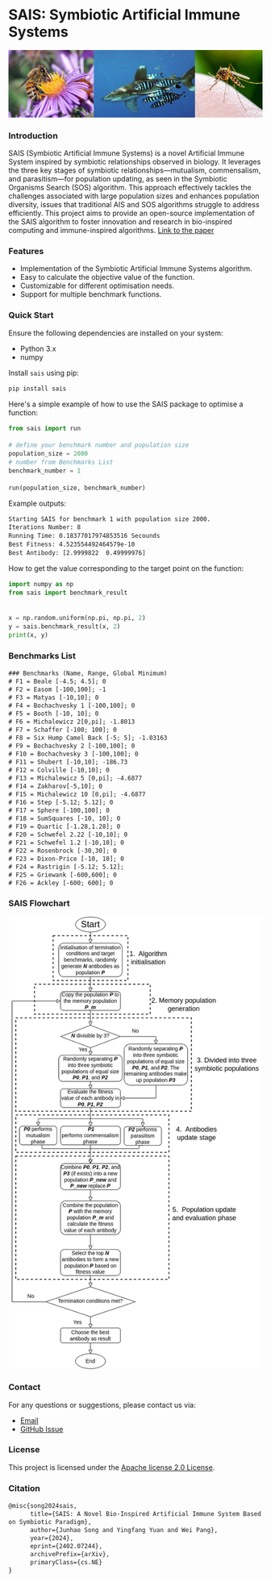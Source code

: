 # SAIS: Symbiotic Artificial Immune Systems

![Symbiotic](https://raw.githubusercontent.com/Rqcker/ImageHosting/master/dissertation/symbio3.png)

### Introduction
SAIS (Symbiotic Artificial Immune Systems) is a novel Artificial Immune System inspired by symbiotic relationships observed in biology. It leverages the three key stages of symbiotic relationships—mutualism, commensalism, and parasitism—for population updating, as seen in the Symbiotic Organisms Search (SOS) algorithm. This approach effectively tackles the challenges associated with large population sizes and enhances population diversity, issues that traditional AIS and SOS algorithms struggle to address efficiently. This project aims to provide an open-source implementation of the SAIS algorithm to foster innovation and research in bio-inspired computing and immune-inspired algorithms.  [Link to the paper](https://arxiv.org/abs/2402.07244)

### Features

- Implementation of the Symbiotic Artificial Immune Systems algorithm.
- Easy to calculate the objective value of the function.
- Customizable for different optimisation needs.
- Support for multiple benchmark functions.

### Quick Start

Ensure the following dependencies are installed on your system:
- Python 3.x
- numpy

Install `sais` using pip:

```bash
pip install sais
```

Here's a simple example of how to use the SAIS package to optimise a function:

```python
from sais import run

# define your benchmark number and population size
population_size = 2000
# number from Benchmarks List
benchmark_number = 1

run(population_size, benchmark_number)
```

Example outputs:
```bash
Starting SAIS for benchmark 1 with population size 2000.
Iterations Number: 8
Running Time: 0.18377017974853516 Secounds
Best Fitness: 4.523554492464579e-10
Best Antibody: [2.9999822  0.49999976]
```

How to get the value corresponding to the target point on the function:
```python
import numpy as np
from sais import benchmark_result


x = np.random.uniform(np.pi, np.pi, 2)
y = sais.benchmark_result(x, 2)
print(x, y)
```

### Benchmarks List
```
### Benchmarks (Name, Range, Global Minimum)
# F1 = Beale [-4.5; 4.5]; 0
# F2 = Easom [-100,100]; -1
# F3 = Matyas [-10,10]; 0
# F4 = Bochachvesky 1 [-100,100]; 0
# F5 = Booth [-10, 10]; 0
# F6 = Michalewicz 2[0,pi]; -1.8013
# F7 = Schaffer [-100; 100]; 0
# F8 = Six Hump Camel Back [-5; 5]; -1.03163
# F9 = Bochachvesky 2 [-100,100]; 0
# F10 = Bochachvesky 3 [-100,100]; 0
# F11 = Shubert [-10,10]; -186.73
# F12 = Colville [-10,10]; 0
# F13 = Michalewicz 5 [0,pi]; -4.6877
# F14 = Zakharov[-5,10]; 0
# F15 = Michalewicz 10 [0,pi]; -4.6877
# F16 = Step [-5.12; 5.12]; 0
# F17 = Sphere [-100,100]; 0
# F18 = SumSquares [-10, 10]; 0
# F19 = Quartic [-1.28,1.28]; 0
# F20 = Schwefel 2.22 [-10,10]; 0
# F21 = Schwefel 1.2 [-10,10]; 0
# F22 = Rosenbrock [-30,30]; 0
# F23 = Dixon-Price [-10, 10]; 0
# F24 = Rastrigin [-5.12; 5.12];
# F25 = Griewank [-600,600]; 0
# F26 = Ackley [-600; 600]; 0
```

### SAIS Flowchart
![Flowchart](https://raw.githubusercontent.com/Rqcker/ImageHosting/master/dissertation/flowchart.png)

### Contact
For any questions or suggestions, please contact us via:
- [Email](mailto:junhao.song23@imperial.ac.uk)
- [GitHub Issue](https://github.com/Rqcker/SymbioticAIS/issues)

### License
This project is licensed under the [Apache license 2.0 License](LICENSE).

### Citation
```
@misc{song2024sais,
      title={SAIS: A Novel Bio-Inspired Artificial Immune System Based on Symbiotic Paradigm}, 
      author={Junhao Song and Yingfang Yuan and Wei Pang},
      year={2024},
      eprint={2402.07244},
      archivePrefix={arXiv},
      primaryClass={cs.NE}
}
```
